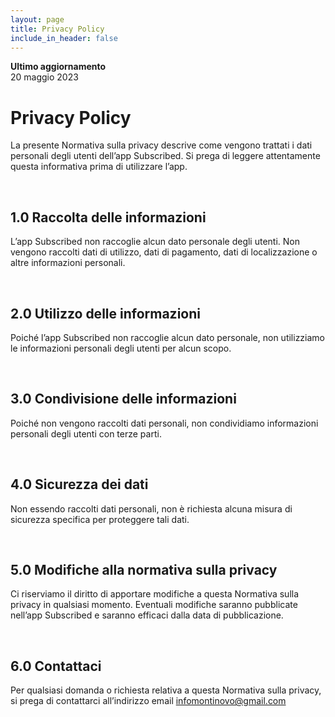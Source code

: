 ```yaml
---
layout: page
title: Privacy Policy
include_in_header: false
---
```


**Ultimo aggiornamento**  
20 maggio 2023

# Privacy Policy
La presente Normativa sulla privacy descrive come vengono trattati i dati personali degli utenti dell’app Subscribed. Si prega di leggere attentamente questa informativa prima di utilizzare l’app.

<br>

## 1.0 Raccolta delle informazioni

L’app Subscribed non raccoglie alcun dato personale degli utenti. Non vengono raccolti dati di utilizzo, dati di pagamento, dati di localizzazione o altre informazioni personali.

<br>

## 2.0 Utilizzo delle informazioni

Poiché l’app Subscribed non raccoglie alcun dato personale, non utilizziamo le informazioni personali degli utenti per alcun scopo.

<br>

## 3.0 Condivisione delle informazioni

Poiché non vengono raccolti dati personali, non condividiamo informazioni personali degli utenti con terze parti.

<br>

## 4.0 Sicurezza dei dati

Non essendo raccolti dati personali, non è richiesta alcuna misura di sicurezza specifica per proteggere tali dati.

<br>

## 5.0 Modifiche alla normativa sulla privacy

Ci riserviamo il diritto di apportare modifiche a questa Normativa sulla privacy in qualsiasi momento. Eventuali modifiche saranno pubblicate nell’app Subscribed e saranno efficaci dalla data di pubblicazione.

<br>

## 6.0 Contattaci

Per qualsiasi domanda o richiesta relativa a questa Normativa sulla privacy, si prega di contattarci all’indirizzo email [infomontinovo@gmail.com](mailto:infomontinovo@gmail.com)

<br>